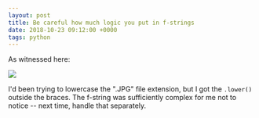 ```yaml
---
layout: post
title: Be careful how much logic you put in f-strings
date: 2018-10-23 09:12:00 +0000
tags: python
---
```


As witnessed here:

![](/images/overzealous-f-strings.png)

I'd been trying to lowercase the ".JPG" file extension, but I got the `.lower()` outside the braces.
The f-string was sufficiently complex for me not to notice -- next time, handle that separately.

